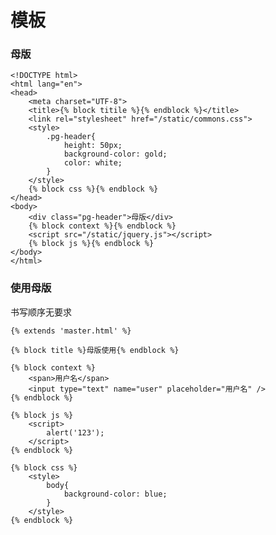 # 模板 #

### 母版

	<!DOCTYPE html>
	<html lang="en">
	<head>
	    <meta charset="UTF-8">
	    <title>{% block titile %}{% endblock %}</title>
	    <link rel="stylesheet" href="/static/commons.css">
	    <style>
	        .pg-header{
	            height: 50px;
	            background-color: gold;
	            color: white;
	        }
	    </style>
	    {% block css %}{% endblock %}
	</head>
	<body>
	    <div class="pg-header">母版</div>
	    {% block context %}{% endblock %}
	    <script src="/static/jquery.js"></script>
	    {% block js %}{% endblock %}
	</body>
	</html>

### 使用母版
书写顺序无要求
	
	{% extends 'master.html' %}
	
	{% block title %}母版使用{% endblock %}
	
	{% block context %}
	    <span>用户名</span>
	    <input type="text" name="user" placeholder="用户名" />
	{% endblock %}
	
	{% block js %}
	    <script>
	        alert('123');
	    </script>
	{% endblock %}
	
	{% block css %}
	    <style>
	        body{
	            background-color: blue;
	        }
	    </style>
	{% endblock %}
